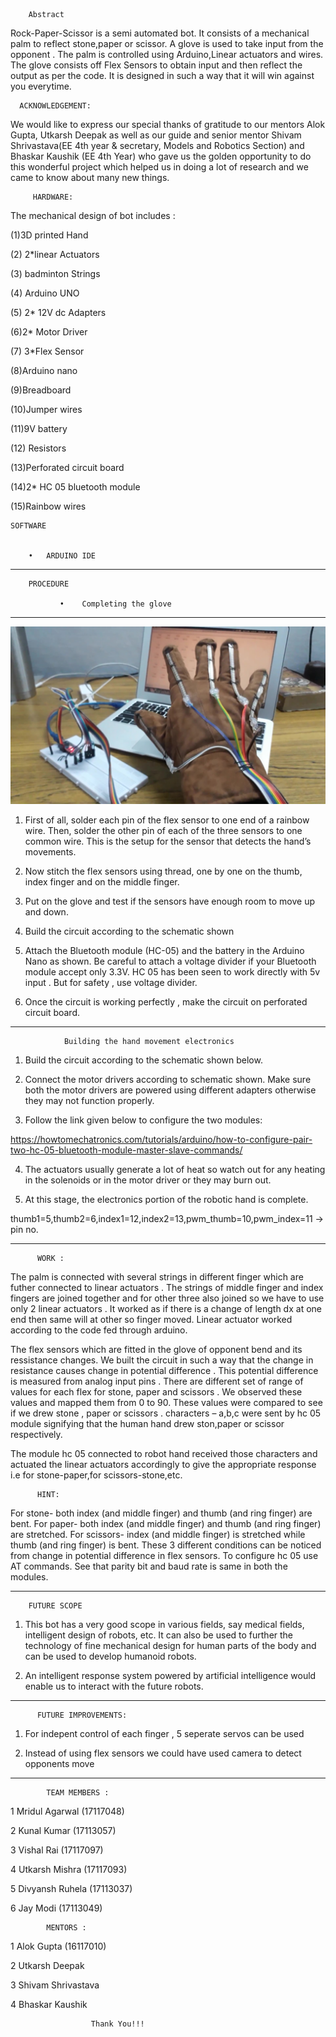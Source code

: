 
        Abstract

Rock-Paper-Scissor is a semi automated bot. It consists of a mechanical palm to reflect stone,paper or scissor. A glove is used to take input from the opponent . The palm is controlled using Arduino,Linear actuators and wires. The glove consists off Flex Sensors to obtain input and then reflect the output as per the code. It is designed in such a way that it will win against you everytime.

      ACKNOWLEDGEMENT:

We would like to express our special thanks of gratitude to our mentors Alok Gupta, Utkarsh Deepak as well as our guide and senior mentor Shivam Shrivastava(EE 4th year & secretary, Models and Robotics Section) and Bhaskar Kaushik (EE 4th Year) who gave us the golden opportunity to do this wonderful project which helped us in doing a lot of research and we came to know about many new things.

         HARDWARE:

The mechanical design of bot includes :

 (1)3D printed Hand

(2) 2*linear Actuators

(3) badminton Strings

(4) Arduino  UNO

(5) 2*	12V dc Adapters

(6)2* Motor Driver

(7) 3*Flex Sensor

(8)Arduino nano

(9)Breadboard

(10)Jumper wires

(11)9V battery		

(12) Resistors		
		
(13)Perforated circuit board

(14)2* HC 05 bluetooth module

(15)Rainbow wires

    SOFTWARE

        
        •	ARDUINO IDE


---------------------------------------------------------------------------------------------------------------------------------------

        PROCEDURE		
               
               •	Completing the glove
	     
---------------------------------------------------------------------------------------------------------------------------------------


![Glove Design](https://github.com/adityavishal/Game-Playing-Bot_MaRS.IITR/blob/master/Images/Project%20Images/Glove%20Design.jpg?raw=true)
	     

1.	First of all, solder each pin of the flex sensor to one end of a rainbow wire. Then, solder the other pin of each of the three sensors to one common wire.
This is the setup for the sensor that detects the hand’s movements.

2.	Now stitch the flex sensors using thread, one by one on the thumb, index finger and on the middle finger.

3.	Put on the glove and test if the sensors have enough room to move up and down.

4.	Build the circuit according to the schematic shown

5.	Attach the Bluetooth module (HC-05) and the battery in the Arduino Nano as shown. Be careful to attach a voltage divider if your 
Bluetooth module accept only 3.3V. HC 05 has been seen to work directly with 5v input . But for safety , use  voltage divider.

6.	Once the circuit is working perfectly , make the circuit on perforated circuit board.

---------------------------------------------------------------------------------------------------------------------------------------

                Building the hand movement electronics

1.	 Build the circuit according to the schematic shown below.

2.	Connect the motor drivers according to schematic shown. Make sure both the motor drivers are powered using different adapters otherwise they may not function properly.

3.	Follow the link given below to configure the two modules:

https://howtomechatronics.com/tutorials/arduino/how-to-configure-pair-two-hc-05-bluetooth-module-master-slave-commands/

4.	The actuators usually generate a lot of heat so watch out for any heating in the solenoids or in the motor driver or they may burn out.

5.	At this stage, the electronics portion of the robotic hand is complete.



thumb1=5,thumb2=6,index1=12,index2=13,pwm_thumb=10,pwm_index=11		-> pin no.

---------------------------------------------------------------------------------------------------------------------------------------

          WORK :

The palm is connected with several strings in different finger which are futher connected to linear actuators . The strings of middle finger and index fingers are joined together and for other three also joined so we have to use only 2 linear actuators . It worked as if there is a change of length dx at one end then same will at other so finger moved. Linear actuator worked according to the code fed through arduino.

The flex sensors which are fitted in the glove of opponent bend and its ressistance changes. We built the circuit in such a way that the change in resistance causes change in potential difference . This potential difference is measured from analog input pins . There are different set of range of values for each flex for stone, paper and scissors . We observed these values and mapped them from 0 to 90. These values were compared to see if we drew stone , paper or scissors . characters – a,b,c  were sent by hc 05 module signifying that the human hand drew ston,paper or scissor respectively.

The module hc 05 connected to robot hand received those characters and actuated the linear actuators accordingly to give the appropriate response i.e for stone-paper,for scissors-stone,etc.

          HINT: 


For stone- both index (and middle finger) and thumb (and ring finger) are bent.
For paper- both index (and middle finger) and thumb (and ring finger)  are stretched.
For scissors- index (and middle finger)  is stretched while thumb (and ring finger) is bent.
These 3 different conditions can be noticed from change in potential difference in flex sensors. 
To configure hc 05 use AT commands. See that parity bit and baud rate is same in both the modules.

---------------------------------------------------------------------------------------------------------------------------------------
        FUTURE SCOPE

1.	This bot has a very good scope in various fields, say medical fields, intelligent design of robots, etc. It can also be used to further the technology of fine mechanical design for human parts of the body and can be used to develop humanoid robots.

2.	An intelligent response system powered by artificial intelligence would enable us to interact with the future robots.


---------------------------------------------------------------------------------------------------------------------------------------

          FUTURE IMPROVEMENTS:

1. For indepent control of each finger , 5 seperate servos can be used

2.  Instead of using flex sensors we could have used camera to detect opponents move

---------------------------------------------------------------------------------------------------------------------------------------

            TEAM MEMBERS :

1 Mridul Agarwal	(17117048)

2 Kunal Kumar		(17113057)

3 Vishal Rai		(17117097)

4 Utkarsh Mishra	(17117093)

5 Divyansh Ruhela	(17113037)

6 Jay Modi		(17113049)

            MENTORS :

1 Alok Gupta		(16117010)

2 Utkarsh Deepak

3 Shivam Shrivastava

4 Bhaskar Kaushik

                      Thank You!!!

